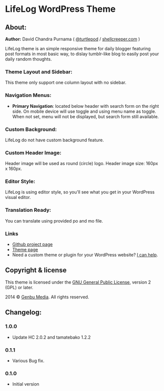 # LifeLog WordPress Theme

## About:

**Author:** David Chandra Purnama ( [@turtlepod](http://twitter.com/turtlepod) / [shellcreeper.com](http://shellcreeper.com/) )

LifeLog theme is an simple responsive theme for daily blogger featuring post formats in most basic way, to dislay tumblr-like blog to easily post your daily random thoughts.

### Theme Layout and Sidebar:

This theme only support one column layout with no sidebar.

### Navigation Menus:

* **Primary Navigation**: located below header with search form on the right side. On mobile device will use toggle and using menu name as toggle. When not set, menu will not be displayed, but search form still available.

### Custom Background:

LifeLog do not have custom background feature.

### Custom Header Image:

Header image will be used as round (circle) logo. Header image size: 160px x 160px.

### Editor Style:

LifeLog is using editor style, so you'll see what you get in your WordPress visual editor.

### Translation Ready:

You can translate using provided po and mo file.


### Links

* [Github project page](https://github.com/turtlepod/lifelog)
* [Theme page](http://shellcreeper.com/portfolio/wordpress-theme/lifelog-wordpress-theme/)
* Need a custom theme or plugin for your WordPress website? [I can help](http://shellcreeper.com/services/).

## Copyright & license

This theme is licensed under the [GNU General Public License](http://www.gnu.org/licenses/old-licenses/gpl-2.0.html), version 2 (GPL) or later.

2014 © [Genbu Media](http://genbu.me/). All rights reserved.

## Changelog:

### 1.0.0
* Update HC 2.0.2 and tamatebako 1.2.2

### 0.1.1
* Various Bug fix.

### 0.1.0
* Initial version
